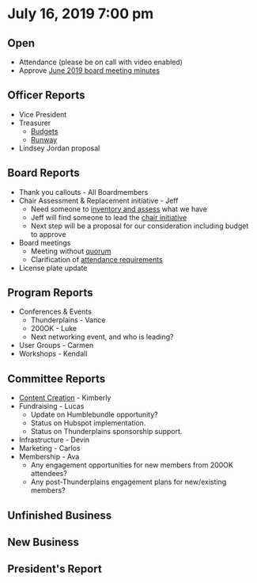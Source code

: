 # July 16, 2019 7:00 pm

## Open
* Attendance (please be on call with video enabled)
* Approve [June 2019 board meeting minutes](https://github.com/techlahoma/board_meetings/blob/master/2019/06_june_minutes.md)

## Officer Reports
* Vice President
* Treasurer
    - [Budgets](https://docs.google.com/spreadsheets/d/1tw-q8jl-9VMMZ2OmxKM6sCq0A82pPU8yLPMsnaI-DGE/edit?usp=sharing)
    - [Runway](https://docs.google.com/spreadsheets/d/1BdSo4lCJLIDFu0a3EfQ3AWu2wgmotYP-qIzIDC4PXsk/edit?usp=sharing)
* Lindsey Jordan proposal

## Board Reports
* Thank you callouts - All Boardmembers
* Chair Assessment & Replacement initiative - Jeff
  * Need someone to [inventory and assess](https://github.com/techlahoma/techlahoma/issues/208) what we have 
  * Jeff will find someone to lead the [chair initiative](https://docs.google.com/document/d/1VKnymWIg9TdBpBgGDc0oP4Slb1EIjvDwFVRMR4W-jwE/edit#heading=h.1bgo4xvk9bgo)
  * Next step will be a proposal for our consideration including budget to approve
* Board meetings 
  * Meeting without [quorum](https://github.com/techlahoma/legal/blob/master/bylaws/bylaws.md#meetings-of-the-board-of-directors)
  * Clarification of [attendance requirements](https://github.com/techlahoma/legal/blob/master/bylaws/Exhibit_B_Direct_Qual.md#qualifications)
* License plate update

## Program Reports
* Conferences & Events 
  * Thunderplains - Vance
  * 200OK - Luke
  * Next networking event, and who is leading?
* User Groups - Carmen
* Workshops - Kendall

## Committee Reports
* [Content Creation](https://github.com/techlahoma/board_meetings/blob/master/2019/attachments/07_content_creation.md) - Kimberly
* Fundraising - Lucas 
  * Update on Humblebundle opportunity?
  * Status on Hubspot implementation.
  * Status on Thunderplains sponsorship support.
* Infrastructure - Devin
* Marketing - Carlos
* Membership - Ava
  * Any engagement opportunities for new members from 200OK attendees?
  * Any post-Thunderplains engagement plans for new/existing members?

## Unfinished Business

## New Business

## President's Report 
